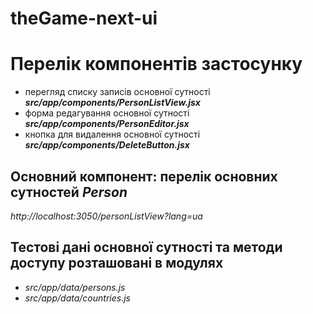 # theGame-next-ui

<h1>Перелік компонентів застосунку</h1>
<ul>
    <li>перегляд списку записів основної сутності <i><b>src/app/components/PersonListView.jsx</b></i></li>
    <li>форма редагування основної сутності <i><b>src/app/components/PersonEditor.jsx</b></i></li>
    <li>кнопка для видалення основної сутності <i><b>src/app/components/DeleteButton.jsx</b></i></li>
</ul>
<p>
<h2>Основний компонент: перелік основних сутностей <i><b>Person</b></i></h2>
<i>http://localhost:3050/personListView?lang=ua</i>
<p>
<h2>Тестові дані основної сутності та методи доступу розташовані в модулях</h2>
<ul>
    <li><i>src/app/data/persons.js</i></li>
    <li><i>src/app/data/countries.js</i></li>
</ul>
